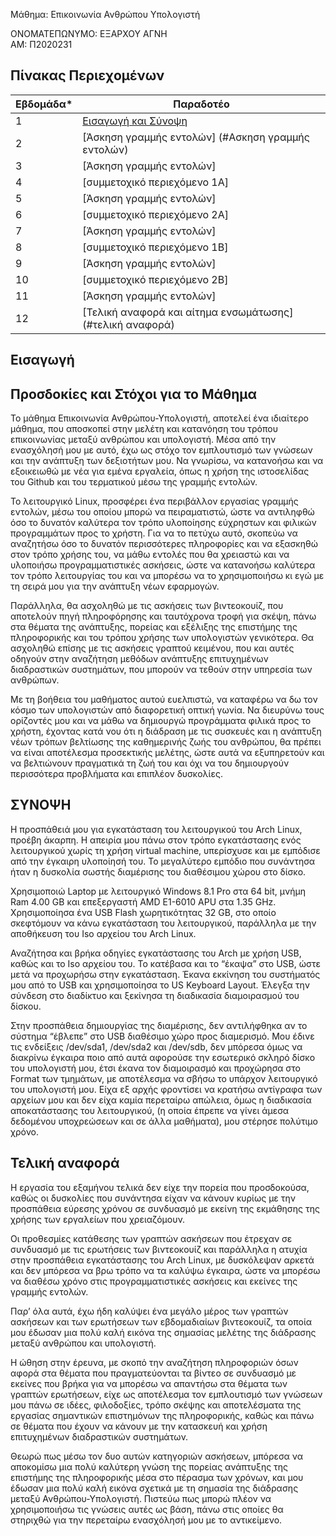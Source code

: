 Μάθημα: Επικοινωνία Ανθρώπου Υπολογιστή


ΟΝΟΜΑΤΕΠΩΝΥΜΟ: ΕΞΑΡΧΟΥ ΑΓΝΗ   
ΑΜ: Π2020231




## Πίνακας Περιεχομένων


| Εβδομάδα* | Παραδοτέο|
| --- | --- |
| 1 | [Εισαγωγή και Σύνοψη](#εισαγωγή) |
| 2 | [Άσκηση γραμμής εντολών] (#Ασκηση γραμμής εντολών) |
| 3 | [Άσκηση γραμμής εντολών]
| 4 | [συμμετοχικό περιεχόμενο 1A]
| 5 | [Άσκηση γραμμής εντολών]
| 6 | [συμμετοχικό περιεχόμενο 2A]
| 7 | [Άσκηση γραμμής εντολών]
| 8 | [συμμετοχικό περιεχόμενο 1B]
| 9 | [Άσκηση γραμμής εντολών]
| 10 | [συμμετοχικό περιεχόμενο 2B]
| 11 | [Άσκηση γραμμής εντολών]
| 12 | [Τελική αναφορά και αίτημα ενσωμάτωσης](#τελική αναφορά) |


## Εισαγωγή

## Προσδοκίες και Στόχοι για το Μάθημα

Το μάθημα Επικοινωνία Ανθρώπου-Υπολογιστή, αποτελεί ένα ιδιαίτερο μάθημα, που αποσκοπεί στην μελέτη και κατανόηση του τρόπου επικοινωνίας μεταξύ ανθρώπου και υπολογιστή.
Μέσα από την ενασχόλησή μου με αυτό, έχω ως στόχο τον εμπλουτισμό των γνώσεων και την ανάπτυξη των δεξιοτήτων μου. 
Να γνωρίσω, να κατανοήσω και να εξοικειωθώ με νέα για εμένα εργαλεία, όπως η χρήση της ιστοσελίδας του Github και του τερματικού μέσω της γραμμής εντολών. 

Το λειτουργικό Linux, προσφέρει ένα περιβάλλον εργασίας γραμμής εντολών, μέσω του οποίου μπορώ να πειραματιστώ, ώστε να αντιληφθώ όσο το δυνατόν καλύτερα τον τρόπο υλοποίησης εύχρηστων και φιλικών προγραμμάτων προς το χρήστη. 
Για να το πετύχω αυτό, σκοπεύω να αναζητήσω όσο το δυνατόν περισσότερες πληροφορίες και να εξασκηθώ στον τρόπο χρήσης του, να μάθω εντολές που θα χρειαστώ και να υλοποιήσω προγραμματιστικές ασκήσεις, ώστε να κατανοήσω καλύτερα τον τρόπο λειτουργίας του και να μπορέσω να το χρησιμοποιήσω κι εγώ με τη σειρά μου για την ανάπτυξη νέων εφαρμογών.

Παράλληλα, θα ασχοληθώ με τις ασκήσεις των βιντεοκουίζ, που αποτελούν πηγή πληροφόρησης και ταυτόχρονα τροφή για σκέψη, πάνω στα θέματα της ανάπτυξης, πορείας και εξέλιξης της επιστήμης της πληροφορικής και του τρόπου χρήσης των υπολογιστών γενικότερα. 
Θα ασχοληθώ επίσης με τις ασκήσεις γραπτού κειμένου, που και αυτές οδηγούν στην αναζήτηση μεθόδων ανάπτυξης επιτυχημένων διαδραστικών συστημάτων, που μπορούν να τεθούν στην υπηρεσία των ανθρώπων.

Με τη βοήθεια του μαθήματος αυτού ευελπιστώ, να καταφέρω να δω τον κόσμο των υπολογιστών από διαφορετική οπτική γωνία.
Να διευρύνω τους ορίζοντές μου και να μάθω να δημιουργώ προγράμματα φιλικά προς το χρήστη, έχοντας κατά νου ότι η διάδραση με τις συσκευές και η ανάπτυξη νέων τρόπων βελτίωσης της καθημερινής ζωής του ανθρώπου, θα πρέπει να είναι αποτέλεσμα προσεκτικής μελέτης, ώστε αυτά να εξυπηρετούν και να βελτιώνουν πραγματικά τη ζωή του και όχι να του δημιουργούν περισσότερα προβλήματα και επιπλέον δυσκολίες.


## ΣΥΝΟΨΗ

Η προσπάθειά μου για εγκατάσταση του λειτουργικού του Arch Linux, προέβη άκαρπη. 
Η απειρία μου πάνω στον τρόπο εγκατάστασης ενός λειτουργικού χωρίς τη χρήση virtual machine, υπερίσχυσε και με εμπόδισε από την έγκαιρη υλοποίησή του.
Το μεγαλύτερο εμπόδιο που συνάντησα ήταν η δυσκολία σωστής διαμέρισης του διαθέσιμου χώρου στο δίσκο. <br />

Χρησιμοποιώ Laptop με λειτουργικό Windows 8.1 Pro στα 64 bit, μνήμη Ram 4.00 GB και επεξεργαστή AMD E1-6010 APU στα 1.35 GHz. 
Χρησιμοποίησα ένα USB Flash χωρητικότητας 32 GB, στο οποίο σκεφτόμουν να κάνω εγκατάσταση του λειτουργικού, παράλληλα με την αποθήκευση του Iso αρχείου του Arch Linux. <br />

Αναζήτησα και βρήκα οδηγίες εγκατάστασης του Arch με χρήση USB, καθώς και το Iso αρχείου του. Το κατέβασα και το “έκαψα” στο USB, ώστε μετά να προχωρήσω στην εγκατάσταση. Έκανα εκκίνηση του συστήματός μου από το USB και χρησιμοποίησα το US Keyboard Layout. Έλεγξα την σύνδεση στο διαδίκτυο και ξεκίνησα τη διαδικασία διαμοιρασμού του δίσκου.

Στην προσπάθεια δημιουργίας της διαμέρισης, δεν αντιλήφθηκα αν το σύστημα “έβλεπε” στο USB διαθέσιμο χώρο προς διαμερισμό.
Μου έδινε τις ενδείξεις /dev/sda1,  /dev/sda2 και /dev/sdb, δεν μπόρεσα όμως να διακρίνω έγκαιρα ποιο από αυτά αφορούσε την εσωτερικό σκληρό δίσκο του υπολογιστή μου, έτσι έκανα τον διαμοιρασμό και προχώρησα στο Format των τμημάτων, με αποτέλεσμα να σβήσω το υπάρχον λειτουργικό του υπολογιστή μου.
Είχα εξ αρχής φροντίσει να κρατήσω αντίγραφα των αρχείων μου και δεν είχα καμία περεταίρω απώλεια, όμως η διαδικασία αποκατάστασης του λειτουργικού, (η οποία  έπρεπε να γίνει άμεσα δεδομένου υποχρεώσεων και σε άλλα μαθήματα), μου στέρησε πολύτιμο χρόνο. 



## Τελική αναφορά

Η εργασία του εξαμήνου τελικά δεν είχε την πορεία που προσδοκούσα, καθώς οι δυσκολίες που συνάντησα είχαν να κάνουν κυρίως με την προσπάθεια εύρεσης χρόνου σε συνδυασμό με εκείνη της εκμάθησης της χρήσης των εργαλείων που χρειαζόμουν. <br />

Οι προθεσμίες κατάθεσης των γραπτών ασκήσεων που έτρεχαν σε συνδυασμό με τις ερωτήσεις των βιντεοκουίζ και παράλληλα η ατυχία στην προσπάθεια εγκατάστασης του Arch Linux, με δυσκόλεψαν αρκετά και δεν μπόρεσα να βρω τρόπο να τα καλύψω έγκαιρα, ώστε να μπορέσω να διαθέσω χρόνο στις προγραμματιστικές ασκήσεις και εκείνες της γραμμής εντολών. 

Παρ’ όλα αυτά, έχω ήδη καλύψει ένα μεγάλο μέρος των γραπτών ασκήσεων και των ερωτήσεων των εβδομαδιαίων βιντεοκουίζ, τα οποία μου έδωσαν μια πολύ καλή εικόνα της σημασίας μελέτης της διάδρασης μεταξύ ανθρώπου και υπολογιστή.

Η ώθηση στην έρευνα, με σκοπό την αναζήτηση πληροφοριών όσων αφορά στα θέματα που πραγματεύονται τα βίντεο σε συνδυασμό με εκείνες που βρήκα για να μπορέσω να απαντήσω στα θέματα των γραπτών ερωτήσεων, είχε ως αποτέλεσμα τον εμπλουτισμό των γνώσεων μου πάνω σε ιδέες, φιλοδοξίες, τρόπο σκέψης και αποτελέσματα της εργασίας σημαντικών επιστημόνων της πληροφορικής, καθώς και πάνω σε θέματα που έχουν να κάνουν με την κατασκευή και χρήση επιτυχημένων διαδραστικών συστημάτων. <br />

Θεωρώ πως μέσω τον δυο αυτών κατηγοριών ασκήσεων, μπόρεσα να αποκομίσω μια πολύ καλύτερη γνώση της πορείας ανάπτυξης της επιστήμης της πληροφορικής μέσα στο πέρασμα των χρόνων, και μου έδωσαν μια πολύ καλή εικόνα σχετικά με τη σημασία της διάδρασης μεταξύ Ανθρώπου-Υπολογιστή.
Πιστεύω πως μπορώ πλέον να χρησιμοποιήσω τις γνώσεις αυτές ως βάση, πάνω στις οποίες θα στηριχθώ για την περεταίρω ενασχόλησή μου με το αντικείμενο.




